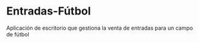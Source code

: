 # Entradas-Fútbol
Aplicación de escritorio que gestiona la venta de entradas para un campo de fútbol
